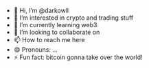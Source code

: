 - 👋 Hi, I’m @darkowll 
- 👀 I’m interested in crypto and trading stuff
- 🌱 I’m currently learning web3 
- 💞️ I’m looking to collaborate on  
- 📫 How to reach me here 
- 😄 Pronouns: ...
- ⚡ Fun fact: bitcoin gonna take over the world!

<!---
darkowll/darkowll is a ✨ special ✨ repository because its `README.md` (this file) appears on your GitHub profile.
You can click the Preview link to take a look at your changes.
--->

